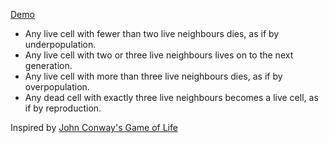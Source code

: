 [Demo](https://build-4xzyqepdw.now.sh/#)

- Any live cell with fewer than two live neighbours dies, as if by underpopulation.
- Any live cell with two or three live neighbours lives on to the next generation.
- Any live cell with more than three live neighbours dies, as if by overpopulation.
- Any dead cell with exactly three live neighbours becomes a live cell, as if by reproduction.

Inspired by [John Conway's Game of Life](https://en.wikipedia.org/wiki/Conway%27s_Game_of_Life)
